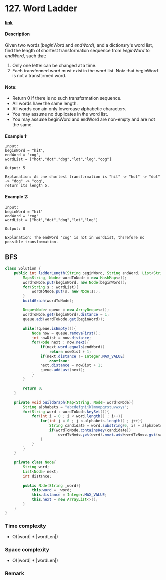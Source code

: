 # 127. Word Ladder

#### [link](https://leetcode.com/problems/word-ladder/)

#### Description
Given two words (*beginWord* and *endWord*), and a dictionary's word list, find the length of shortest transformation sequence from *beginWord* to *endWord*, such that:

1. Only one letter can be changed at a time.
2. Each transformed word must exist in the word list. Note that beginWord is not a transformed word.

#### Note:
* Return 0 if there is no such transformation sequence.
* All words have the same length.
* All words contain only lowercase alphabetic characters.
* You may assume no duplicates in the word list.
* You may assume beginWord and endWord are non-empty and are not the same.


#### Example 1:
```
Input:
beginWord = "hit",
endWord = "cog",
wordList = ["hot","dot","dog","lot","log","cog"]

Output: 5

Explanation: As one shortest transformation is "hit" -> "hot" -> "dot" -> "dog" -> "cog",
return its length 5.
```

#### Example 2:
```
Input:
beginWord = "hit"
endWord = "cog"
wordList = ["hot","dot","dog","lot","log"]

Output: 0

Explanation: The endWord "cog" is not in wordList, therefore no possible transformation.
```

## BFS
```java
class Solution {
    public int ladderLength(String beginWord, String endWord, List<String> wordList) {
        Map<String, Node> wordToNode = new HashMap<>();
        wordToNode.put(beginWord, new Node(beginWord));
        for(String s : wordList){
            wordToNode.put(s, new Node(s));
        }
        buildGraph(wordToNode);
        
        Deque<Node> queue = new ArrayDeque<>();
        wordToNode.get(beginWord).distance = 1;
        queue.add(wordToNode.get(beginWord));
        
        while(!queue.isEmpty()){
            Node now = queue.removeFirst();
            int nowDist = now.distance;
            for(Node next : now.next){
                if(next.word.equals(endWord))
                    return nowDist + 1;
                if(next.distance != Integer.MAX_VALUE)
                    continue;
                next.distance = nowDist + 1;
                queue.addLast(next);
            }
        }
        
        return 0;
    }
    
    private void buildGraph(Map<String, Node> wordToNode){
        String alphabets = "abcdefghijklmnopqrstuvwxyz";
        for(String word : wordToNode.keySet()){
            for(int i = 0 ; i < word.length() ; i++){
                for(int j = 0 ; j < alphabets.length() ; j++){
                    String candidate = word.substring(0, i) + alphabets.charAt(j) + word.substring(i + 1, word.length());
                    if(wordToNode.containsKey(candidate))
                        wordToNode.get(word).next.add(wordToNode.get(candidate));
                }
            }
        }
    }
    
    private class Node{
        String word;
        List<Node> next;
        int distance;
        
        public Node(String _word){
            this.word = _word;
            this.distance = Integer.MAX_VALUE;
            this.next = new ArrayList<>();
        }
    }
}
```
### Time complexity
* O(|word| * |wordLen|)
### Space complexity
* O(|word| * |wordLen|)
### Remark